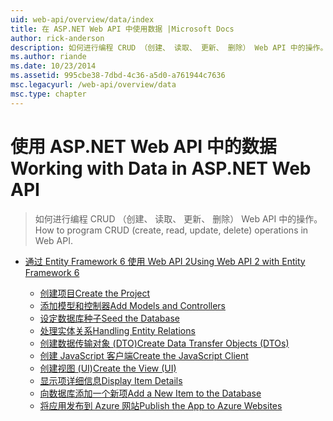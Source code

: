 ```yaml
---
uid: web-api/overview/data/index
title: 在 ASP.NET Web API 中使用数据 |Microsoft Docs
author: rick-anderson
description: 如何进行编程 CRUD （创建、 读取、 更新、 删除） Web API 中的操作。
ms.author: riande
ms.date: 10/23/2014
ms.assetid: 995cbe38-7dbd-4c36-a5d0-a761944c7636
msc.legacyurl: /web-api/overview/data
msc.type: chapter
---
```

<a name="working-with-data-in-aspnet-web-api"></a><span data-ttu-id="4c9e1-103">使用 ASP.NET Web API 中的数据</span><span class="sxs-lookup"><span data-stu-id="4c9e1-103">Working with Data in ASP.NET Web API</span></span>
====================
> <span data-ttu-id="4c9e1-104">如何进行编程 CRUD （创建、 读取、 更新、 删除） Web API 中的操作。</span><span class="sxs-lookup"><span data-stu-id="4c9e1-104">How to program CRUD (create, read, update, delete) operations in Web API.</span></span>


- [<span data-ttu-id="4c9e1-105">通过 Entity Framework 6 使用 Web API 2</span><span class="sxs-lookup"><span data-stu-id="4c9e1-105">Using Web API 2 with Entity Framework 6</span></span>](using-web-api-with-entity-framework/index.md)

    - [<span data-ttu-id="4c9e1-106">创建项目</span><span class="sxs-lookup"><span data-stu-id="4c9e1-106">Create the Project</span></span>](using-web-api-with-entity-framework/part-1.md)
    - [<span data-ttu-id="4c9e1-107">添加模型和控制器</span><span class="sxs-lookup"><span data-stu-id="4c9e1-107">Add Models and Controllers</span></span>](using-web-api-with-entity-framework/part-2.md)
    - [<span data-ttu-id="4c9e1-108">设定数据库种子</span><span class="sxs-lookup"><span data-stu-id="4c9e1-108">Seed the Database</span></span>](using-web-api-with-entity-framework/part-3.md)
    - [<span data-ttu-id="4c9e1-109">处理实体关系</span><span class="sxs-lookup"><span data-stu-id="4c9e1-109">Handling Entity Relations</span></span>](using-web-api-with-entity-framework/part-4.md)
    - [<span data-ttu-id="4c9e1-110">创建数据传输对象 (DTO)</span><span class="sxs-lookup"><span data-stu-id="4c9e1-110">Create Data Transfer Objects (DTOs)</span></span>](using-web-api-with-entity-framework/part-5.md)
    - [<span data-ttu-id="4c9e1-111">创建 JavaScript 客户端</span><span class="sxs-lookup"><span data-stu-id="4c9e1-111">Create the JavaScript Client</span></span>](using-web-api-with-entity-framework/part-6.md)
    - [<span data-ttu-id="4c9e1-112">创建视图 (UI)</span><span class="sxs-lookup"><span data-stu-id="4c9e1-112">Create the View (UI)</span></span>](using-web-api-with-entity-framework/part-7.md)
    - [<span data-ttu-id="4c9e1-113">显示项详细信息</span><span class="sxs-lookup"><span data-stu-id="4c9e1-113">Display Item Details</span></span>](using-web-api-with-entity-framework/part-8.md)
    - [<span data-ttu-id="4c9e1-114">向数据库添加一个新项</span><span class="sxs-lookup"><span data-stu-id="4c9e1-114">Add a New Item to the Database</span></span>](using-web-api-with-entity-framework/part-9.md)
    - [<span data-ttu-id="4c9e1-115">将应用发布到 Azure 网站</span><span class="sxs-lookup"><span data-stu-id="4c9e1-115">Publish the App to Azure Websites</span></span>](using-web-api-with-entity-framework/part-10.md)
